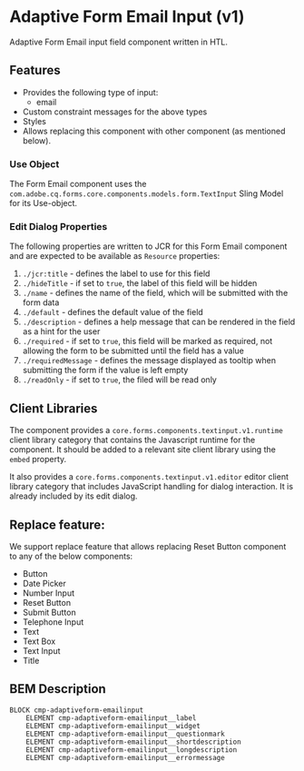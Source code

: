 <!--
Copyright 2022 Adobe

Licensed under the Apache License, Version 2.0 (the "License");
you may not use this file except in compliance with the License.
You may obtain a copy of the License at

    http://www.apache.org/licenses/LICENSE-2.0

Unless required by applicable law or agreed to in writing, software
distributed under the License is distributed on an "AS IS" BASIS,
WITHOUT WARRANTIES OR CONDITIONS OF ANY KIND, either express or implied.
See the License for the specific language governing permissions and
limitations under the License.
-->
Adaptive Form Email Input (v1)
====
Adaptive Form Email input field component written in HTL.

## Features

* Provides the following type of input:
  * email
* Custom constraint messages for the above types
* Styles
* Allows replacing this component with other component (as mentioned below).

### Use Object
The Form Email component uses the `com.adobe.cq.forms.core.components.models.form.TextInput` Sling Model for its Use-object.

### Edit Dialog Properties
The following properties are written to JCR for this Form Email component and are expected to be available as `Resource` properties:

1. `./jcr:title` - defines the label to use for this field
2. `./hideTitle` - if set to `true`, the label of this field will be hidden
3. `./name` - defines the name of the field, which will be submitted with the form data
4. `./default` - defines the default value of the field
5. `./description` - defines a help message that can be rendered in the field as a hint for the user
6. `./required` - if set to `true`, this field will be marked as required, not allowing the form to be submitted until the field has a value
7. `./requiredMessage` - defines the message displayed as tooltip when submitting the form if the value is left empty
8. `./readOnly` - if set to `true`, the filed will be read only

## Client Libraries
The component provides a `core.forms.components.textinput.v1.runtime` client library category that contains the Javascript runtime for the component.
It should be added to a relevant site client library using the `embed` property.

It also provides a `core.forms.components.textinput.v1.editor` editor client library category that includes
JavaScript handling for dialog interaction. It is already included by its edit dialog.

## Replace feature:
We support replace feature that allows replacing Reset Button component to any of the below components:

* Button
* Date Picker
* Number Input
* Reset Button
* Submit Button
* Telephone Input
* Text
* Text Box
* Text Input
* Title


## BEM Description
```
BLOCK cmp-adaptiveform-emailinput
    ELEMENT cmp-adaptiveform-emailinput__label
    ELEMENT cmp-adaptiveform-emailinput__widget
    ELEMENT cmp-adaptiveform-emailinput__questionmark
    ELEMENT cmp-adaptiveform-emailinput__shortdescription
    ELEMENT cmp-adaptiveform-emailinput__longdescription
    ELEMENT cmp-adaptiveform-emailinput__errormessage
```